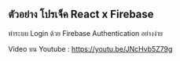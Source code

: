 ## ตัวอย่าง โปรเจ็ค React x Firebase

ทำระบบ Login ด้วย Firebase Authentication อย่างง่าย

Video บน Youtube : https://youtu.be/JNcHvb5Z79g

